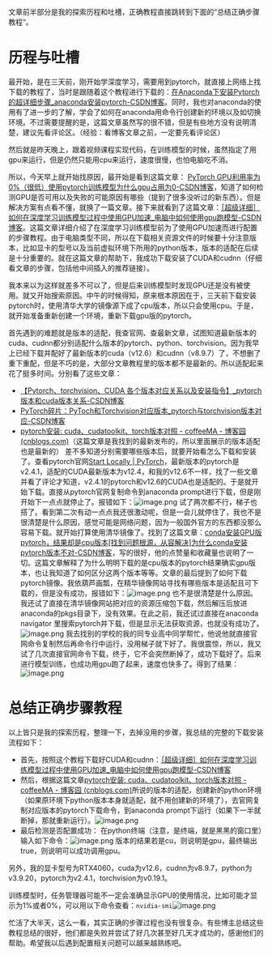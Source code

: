 文章前半部分是我的探索历程和吐槽，正确教程直接跳转到下面的“总结正确步骤教程“。
# 历程与吐槽
最开始，是在三天前，刚开始学深度学习，需要用到pytorch，就直接上网络上找下载的教程了，当时是跟随着这个教程进行下载的：[在Anaconda下安装Pytorch的超详细步骤_anaconda安装pytorch-CSDN博客](https://blog.csdn.net/qq_45281807/article/details/112442423)。同时，我也对anaconda的使用有了进一步的了解，学会了如何在anaconda用命令行创建新的环境以及如切换环境。不过需要提醒的是，这篇文章虽然写的很不错，但是有些地方没有说明清楚，建议先看评论区。（经验：看博客文章之前，一定要先看评论区）

然后就是昨天晚上，跟着视频课程实现代码，在训练模型的时候，虽然指定了用gpu来运行，但是仍然只能用cpu来运行，速度很慢，也怕电脑吃不消。

所以，今天早上就开始找原因，最开始是看到这篇文章： [PyTorch GPU利用率为0%（很低）使用pytorch训练模型为什么gpu占用为0-CSDN博客](https://blog.csdn.net/qq_45831414/article/details/135556280)，知道了如何检测GPU是否可用以及失败的可能原因有哪些（提到了很多没听过的新东西）。但是解决方案有点看不懂，就换了一篇文章。接下来就看到了这篇文章：[［超级详细］如何在深度学习训练模型过程中使用GPU加速_电脑中如何使用gpu跑模型-CSDN博客](https://blog.csdn.net/qq_52730883/article/details/130650143#:~:text=%E5%89%8D%E8%A8%80.%20%E5%9C%A8%20%E6%B7%B1%E5%BA%A6%E5%AD%A6%E4%B9%A0)。这篇文章详细介绍了在深度学习训练模型前为了使用GPU加速而进行配置的步骤教程。由于电脑类型不同，所以在下载相关资源文件的时候要十分注意版本，比如显卡的型号以及当前虚拟环境下所用的python版本，版本的适配在后续是十分重要的。就在这篇文章的帮助下，我成功下载安装了CUDA和cudnn（仔细看文章的步骤，包括他中间插入的推荐链接）。

我本来以为这样就差多不可以了，但是后来训练模型时发现GPU还是没有被使用。就又开始搜索原因。中午的时候得知，原来根本原因在于，三天前下载安装pytorch时，使用清华大学的镜像源下成了cpu版本，所以只会使用cpu。于是，就开始准备重新创建一个环境，重新下载gpu版的pytorch。

首先遇到的难题就是版本的适配，我查官网、查最新文章，试图知道最新版本的cuda、cudnn都分别适配什么版本的pytorch、python、torchvision。因为我早上已经下载并配好了最新版本的cuda（v12.6）和cudnn（v8.9.7）了，不想删了重下重配，但是不巧的是，大部分文章教程里的版本都不是最新的。所以适配起来花了挺多时间。分别看了这些文章：
* [【Pytorch、torchvision、CUDA 各个版本对应关系以及安装指令】_pytorch版本和cuda版本关系-CSDN博客](https://blog.csdn.net/crist_meng/article/details/136425444)
* [PyTorch碎片：PyToch和Torchvision对应版本_pytorch与torchvision版本对应-CSDN博客](https://blog.csdn.net/jorg_zhao/article/details/106883420)
* [pytorch安装: cuda、cudatoolkit、torch版本对照 - coffeeMA - 博客园 (cnblogs.com)](https://www.cnblogs.com/jacexu016/p/18409959#:~:text=%E5%8F%AF%E4%BB%A5%E9%80%9A%E8%BF%87%20nvidi)（这篇文章是我找到的最新发布的，所以里面展示的版本适配也是最新的）
差不多知道分别需要哪些版本后，就要开始看怎么下载和安装了。查看pytorch官网[Start Locally | PyTorch](https://pytorch.org/get-started/locally/)，最新版本的pytorch是v2.4.1，适配的CUDA最新版本为v12.4，和我的v12.6不一样，找了一些文章并看了评论才知道，v2.4.1的pytorch和v12.6的CUDA也是适配的。于是就开始下载。直接从pytorch官网复制命令到anaconda prompt进行下载，但是刚开始下一点点就停止了。报错如下：![image.png](https://youki-1330066034.cos.ap-guangzhou.myqcloud.com/machine-learning/202410062044677.png)
试了两次都不行，梯子也搭了。看到第二次有动一点点我还很激动呢，但是一会儿就停住了，我也不是很清楚是什么原因，感觉可能是网络问题，因为一般国外官方的东西都没那么容易下载。就开始打算使用清华镜像了。找到了这篇文章：[conda安装GPU版pytorch，结果却是cpu版本[找到问题根源，从容解决]为什么conda安装pytorch版本不对-CSDN博客](https://blog.csdn.net/u013468614/article/details/125910538#:~:text=%E6%9C%AC%E6%96%87%E8%AF%A6%E7%BB%86%E5%88%86%E6%9E%90%E4%BA%86con)，写的很好，他的点赞量和收藏量也说明了一切。这篇文章解释了为什么明明下载的是cpu版本的pytorch结果确实gpu版本，也让我知道了如何区分这两个版本等等。文章的最后提到了如何下载pytorch镜像。我依葫芦画瓢，在精华镜像网站寻找有哪些版本是适配且可下载的，但是没有成功，报错如下：![image.png](https://youki-1330066034.cos.ap-guangzhou.myqcloud.com/machine-learning/202410062054390.png)
也不是很清楚是什么原因。我还试了直接在清华镜像网站把对应的资源压缩包下载，然后解压后放进anaconda的pkgs目录下，没有效果。在此之前，我还试过直接在anaconda navigator 里搜索pytorch并下载，但是显示无法获取资源，也就没有成功了。![image.png](https://youki-1330066034.cos.ap-guangzhou.myqcloud.com/machine-learning/202410062058591.png)
我去找别的学校的我的同专业高中同学帮忙，他说他就直接官网命令复制然后再命令行中运行，没用梯子就下好了。我很震惊，所以，我又试了几次直接官网命令下载，终于，它不会突然断掉了，成功下载好了。后来进行模型训练，也成功用gpu跑了起来，速度也快多了。得到了结果：![image.png](https://youki-1330066034.cos.ap-guangzhou.myqcloud.com/machine-learning/202410062102874.png)

# 总结正确步骤教程
以上皆只是我的探索历程，整理一下，去掉没用的步骤，我总结的完整的下载安装流程如下：

* 首先，按照这个教程下载好CUDA和cudnn：[［超级详细］如何在深度学习训练模型过程中使用GPU加速_电脑中如何使用gpu跑模型-CSDN博客](https://blog.csdn.net/qq_52730883/article/details/130650143#:~:text=%E5%89%8D%E8%A8%80.%20%E5%9C%A8%20%E6%B7%B1%E5%BA%A6%E5%AD%A6%E4%B9%A0)
* 然后，根据这篇文章[pytorch安装: cuda、cudatoolkit、torch版本对照 - coffeeMA - 博客园 (cnblogs.com)](https://www.cnblogs.com/jacexu016/p/18409959#:~:text=%E5%8F%AF%E4%BB%A5%E9%80%9A%E8%BF%87%20nvidi)所说的版本的适配，创建新的python环境（如果原环境下python版本本身就适配，就不用创建新的环境了），去官网复制对应版本的pytorch下载命令，到anaconda prompt下运行（如果下一半就断掉，那就重新运行）。![image.png](https://youki-1330066034.cos.ap-guangzhou.myqcloud.com/machine-learning/202410062142829.png)
* 最后检测是否配置成功：
	在python终端（注意，是终端，就是黑黑的窗口里）输入如下命令：![image.png](https://youki-1330066034.cos.ap-guangzhou.myqcloud.com/machine-learning/202410062119411.png)
	版本的结果若是cu，则说明是gpu，最终输出true，则说明可以成功调用gpu。

另外，我的显卡型号为RTX4060，cuda为v12.6，cudnn为v8.9.7，python为v3.9.20，pytorch为v2.4.1，torchvision为v0.19.1。

训练模型时，任务管理器可能不一定会准确显示GPU的使用情况，比如可能才显示为1%或者0%，可以用以下命令查看：`nvidia-smi`![image.png](https://youki-1330066034.cos.ap-guangzhou.myqcloud.com/machine-learning/202410062128758.png)

忙活了大半天，这么一看，其实正确的步骤过程也没有很复杂。有些博主总结这些教程总结的很好，他们都是失败并尝试了好几次甚至好几天才成功的，感谢他们的帮助。希望我以后遇到配置相关问题可以越来越熟练吧。
